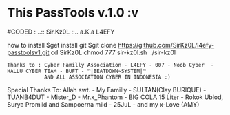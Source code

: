 # This PassTools v.1.0 :v
 #CODED : ..:: Sir.Kz0L ::.. a.K.a L4EFY
 
 how to install
 $get install git
 $git clone https://github.com/SirKz0L/l4efy-passtoolsv1.git
 cd SirKz0L
 chmod 777 sir-kz0l.sh
 ./sir-kz0l




    Thanks to : Cyber Familly Association - L4EFY - 007 - Noob Cyber  - HALLU CYBER TEAM - BUFT - ™|BEATDOWN~SYSTEM|™
                AND ALL ASSOCIATION CYBER IN INDONESIA :)
                
Special Thanks To: Allah swt. - My Familly - SULTAN(Clay BURIQUE) - TUANB4DUT - Mister_D - Mr.x_Phantom - BIG COLA 15 Liter - Rokok Ublod, Surya Promild and Sampoerna mild - 25JuL - and my x-Love (AMY)
